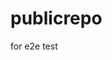 # publicrepo
for e2e test























































































































































































































































































































































































































































































































































































































































































































































































































































































































































































































































































































































































































































































































































































































































































































































































































































































































































































































































































































































































































































































































































































































































































































































































































































































































































































































































































































































































































































































































































































































































































































































































































































































































































































































































































































































































































































































































































































































































































































































































































